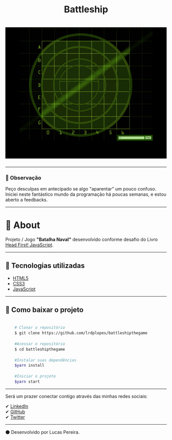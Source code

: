 <h1 align="center"><b>
Battleship
</h1></b>

<h1 align="center">
    <img src="./images/battleshipGame.png">
</h1>

---

### 🥉 Observação

Peço desculpas em antecipado se algo "aparentar" um pouco confuso. Iniciei neste fantástico mundo da programação há poucas semanas, e estou aberto a feedbacks.

---

# 📝 About

Projeto / Jogo <b>"Batalha Naval"</b> desenvolvido conforme desafio do Livro [Head First! JavaScript](https://www.amazon.com.br/Head-First-JavaScript-Programming-Freeman/dp/144934013X/ref=tmm_pap_swatch_0?_encoding=UTF8&qid=1603229048&sr=8-1).

---

## 🚀 Tecnologias utilizadas

- [HTML5](https://developer.mozilla.org/en-US/docs/Web/Guide/HTML/HTML5)
- [CSS3](https://developer.mozilla.org/en-US/docs/Learn/CSS)
- [JavaScript](https://developer.mozilla.org/en-US/docs/Learn/javascript)

---

## 📁 Como baixar o projeto

```bash

    # Clonar o repositório
    $ git clone https://github.com/lrdplopes/battleshipthegame

    #Acessar o repositório
    $ cd battleshipthegame

    #Instalar suas dependências
    $yarn install

    #Iniciar o projeto
    $yarn start

```

---

Será um prazer conectar contigo através das minhas redes sociais:

✔ [LinkedIn](https://www.linkedin.com/in/lucas-pereira-969a2a190/) <br>
✔ [GitHub](https://github.com/lrdplopes) <br>
✔ [Twitter](https://twitter.com/LCmeducacional) <br>

---

⚫ Desenvolvido por Lucas Pereira.
